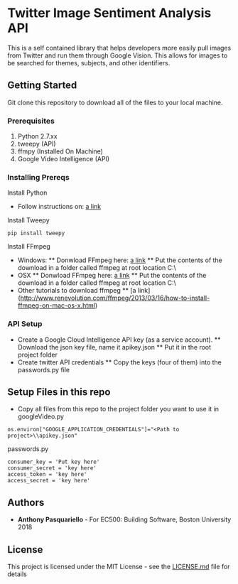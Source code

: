 # Twitter Image Sentiment Analysis API
This is a self contained library that helps developers more easily pull images from Twitter and run them through Google Vision. This allows for images to be searched for themes, subjects, and other identifiers.

## Getting Started
Git clone this repository to download all of the files to your local machine.

### Prerequisites
1. Python 2.7.xx
1. tweepy (API)
1. ffmpy (Installed On Machine)
1. Google Video Intelligence (API)

### Installing Prereqs

Install Python
* Follow instructions on: [a link](https://www.python.org/downloads)

Install Tweepy
```
pip install tweepy
```

Install FFmpeg
* Windows:
** Donwload FFmpeg here: [a link](https://www.ffmpeg.org/download.html#build-windows)
** Put the contents of the download in a folder called ffmpeg at root location C:\
* OSX
** Donwload FFmpeg here: [a link](https://www.ffmpeg.org/download.html#build-mac)
** Put the contents of the download in a folder called ffmpeg at root location C:\
* Other tutorials to download ffmpeg
** [a link] (http://www.renevolution.com/ffmpeg/2013/03/16/how-to-install-ffmpeg-on-mac-os-x.html)

### API Setup
* Create a Google Cloud Intelligence API key (as a service account). 
** Download the json key file, name it apikey.json
** Put it in the root project folder
* Create twitter API credentials
** Copy the keys (four of them) into the passwords.py file

## Setup Files in this repo 
* Copy all files from this repo to the project folder you want to use it in
googleVideo.py
```
os.environ["GOOGLE_APPLICATION_CREDENTIALS"]="<Path to project>\\apikey.json"
```
passwords.py
```
consumer_key = 'Put key here'
consumer_secret = 'key here'
access_token = 'key here'
access_secret = 'key here'
```


## Authors

* **Anthony Pasquariello** - For EC500: Building Software, Boston University 2018


## License

This project is licensed under the MIT License - see the [LICENSE.md](LICENSE.md) file for details
